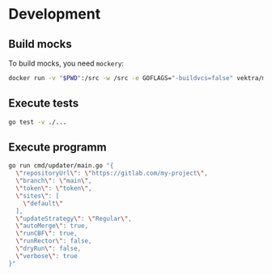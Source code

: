 # Development

## Build mocks

To build mocks, you need `mockery`:

```bash
docker run -v "$PWD":/src -w /src -e GOFLAGS="-buildvcs=false" vektra/mockery:v2
```

## Execute tests

```bash
go test -v ./...
```

## Execute programm

```bash
go run cmd/updater/main.go "{
  \"repositoryUrl\": \"https://gitlab.com/my-project\",
  \"branch\": \"main\",
  \"token\": \"token\",
  \"sites\": [
    \"default\"
  ],
  \"updateStrategy\": \"Regular\",
  \"autoMerge\": true,
  \"runCBF\": true,
  \"runRector\": false,
  \"dryRun\": false,
  \"verbose\": true
}"
```
